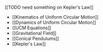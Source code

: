 [[TODO need something on Kepler's Law]]

- [[Kinematics of Uniform Circular Motion]]
- [[Dynamics of Uniform Circular Motion]]
- [[UCM Equations]]
- [[Gravitational Field]]
- [[Conical Pendulums]]
- [[Kepler's Law]]
